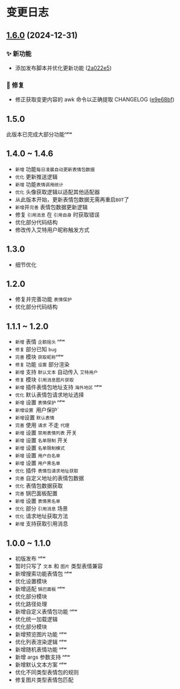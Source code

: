 # 变更日志

## [1.6.0](https://github.com/wuliya336/clarity-meme/compare/v1.5.1...v1.6.0) (2024-12-31)

### ✨ 新功能

* 添加发布脚本并优化更新功能 ([2a022e5](https://github.com/wuliya336/clarity-meme/commit/2a022e5d329cf2bd4a75908496d6338d3384531d))

### 🐛 修复

* 修正获取变更内容的 awk 命令以正确提取 CHANGELOG ([e9e68bf](https://github.com/wuliya336/clarity-meme/commit/e9e68bfb293fe73f8cd908bb616d9b393aacc3ea))

## 1.5.0 
此版本已完成大部分功能ⁿᵉʷ

## 1.4.0 ~ 1.4.6
- `新增` 功能`每日凌晨自动更新表情包数据`
- `优化` 更新推送逻辑
- `新增` 功能`表情调用统计`
- `优化` 头像获取逻辑以适配其他适配器
- 从此版本开始，更新表情包数据无需再重启`BOT`了
- `新增`并`完善` 表情包数据更新逻辑
- 修复 `引用消息` 在 `引用自身` 时获取错误
- 优化部分代码结构
- 修改传入艾特用户昵称触发方式

## 1.3.0
- 细节优化

## 1.2.0
- 修复并完善功能 `表情保护`
- 优化部分代码结构

## 1.1.1 ~ 1.2.0
- `新增` 表情 `企鹅摇头` ⁿᵉʷ
- `修复` 部分已知 `bug`
- `完善` 模块 `获取昵称`ⁿᵉʷ
- `修复` 功能 `设置` 部分渲染
- `新增` 支持 `默认文本` 自动传入 `艾特用户`
- `修复` 模块 `引用消息图片获取`
- `新增` 插件表情包地址支持 `海外地区` ⁿᵉʷ
- `优化` 默认表情包请求地址选择
- `新增` 设置 `表情保护` ⁿᵉʷ
- `新增设置 `用户保护`
- `新增`设置 `默认表情`
- `完善` 使用 `请求` 不走 `代理`
- `新增` 设置 `禁用表情列表` 开关
- `新增` 设置 `名单限制` 开关
- `新增` 设置 `名单限制模式`
- `新增` 设置 `用户白名单`
- `新增` 设置 `用户黑名单`
- `优化` 插件 `表情包请求地址获取`
- `完善` 自定义地址的表情包数据
- `优化` 表情包数据获取
- `完善` 锅巴面板配置
- `新增` 设置 `表情黑名单`
- `优化` 部分 `引用消息` 场景
- `优化` 请求地址获取方法
- `新增` 支持获取引用消息

## 1.0.0 ~ 1.1.0
- 初版发布 ⁿᵉʷ
- 暂时只写了 `文本` 和 `图片` 类型表情兼容
- 新增搜索功能表情包 ⁿᵉʷ
- 优化设置模块
- 新增适配 `锅巴面板` ⁿᵉʷ
- 优化部分模块
- 优化路径处理
- 新增自定义表情包功能 ⁿᵉʷ
- 优化统一加载逻辑
- 优化部分模块
- 新增预览图片功能 ⁿᵉʷ
- 优化列表渲染逻辑 ⁿᵉʷ
- 新增随机表情功能 ⁿᵉʷ
- 新增 args 参数支持 ⁿᵉʷ
- 新增默认文本方案 ⁿᵉʷ
- 优化不同类型表情包的规则
- 修复图片类型表情包匹配
